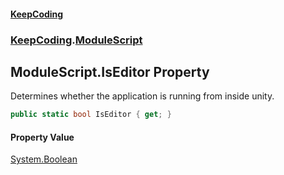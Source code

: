 #### [KeepCoding](index.md 'index')
### [KeepCoding](KeepCoding.md 'KeepCoding').[ModuleScript](ModuleScript.md 'KeepCoding.ModuleScript')
## ModuleScript.IsEditor Property
Determines whether the application is running from inside unity.  
```csharp
public static bool IsEditor { get; }
```
#### Property Value
[System.Boolean](https://docs.microsoft.com/en-us/dotnet/api/System.Boolean 'System.Boolean')
